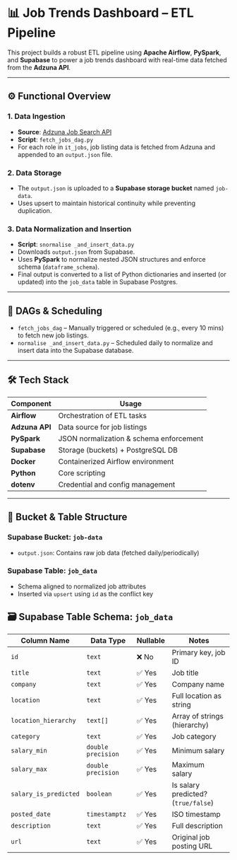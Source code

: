 # 📊 Job Trends Dashboard – ETL Pipeline

This project builds a robust ETL pipeline using **Apache Airflow**, **PySpark**, and **Supabase** to power a job trends dashboard with real-time data fetched from the **Adzuna API**.

---

## ⚙️ Functional Overview

### 1. **Data Ingestion**
- **Source**: [Adzuna Job Search API](https://developer.adzuna.com/)
- **Script**: `fetch_jobs_dag.py`
- For each role in `it_jobs`, job listing data is fetched from Adzuna and appended to an `output.json` file.

### 2. **Data Storage**
- The `output.json` is uploaded to a **Supabase storage bucket** named `job-data`.
- Uses upsert to maintain historical continuity while preventing duplication.

### 3. **Data Normalization and Insertion**
- **Script**: `snormalise _and_insert_data.py`
- Downloads `output.json` from Supabase.
- Uses **PySpark** to normalize nested JSON structures and enforce schema (`dataframe_schema`).
- Final output is converted to a list of Python dictionaries and inserted (or updated) into the `job_data` table in Supabase Postgres.

---

## 🔁 DAGs & Scheduling

- `fetch_jobs_dag` – Manually triggered or scheduled (e.g., every 10 mins) to fetch new job listings.
- `normalise _and_insert_data.py` – Scheduled daily to normalize and insert data into the Supabase database.

---

## 🛠 Tech Stack

| Component      | Usage                              |
|----------------|-------------------------------------|
| **Airflow**    | Orchestration of ETL tasks          |
| **Adzuna API** | Data source for job listings        |
| **PySpark**    | JSON normalization & schema enforcement |
| **Supabase**   | Storage (buckets) + PostgreSQL DB   |
| **Docker**     | Containerized Airflow environment   |
| **Python**     | Core scripting                      |
| **dotenv**     | Credential and config management    |

---

## 📁 Bucket & Table Structure

### Supabase Bucket: `job-data`
- `output.json`: Contains raw job data (fetched daily/periodically)

### Supabase Table: `job_data`
- Schema aligned to normalized job attributes
- Inserted via `upsert` using `id` as the conflict key
## 🗃️ Supabase Table Schema: `job_data`

| Column Name         | Data Type         | Nullable | Notes                                 |
|---------------------|-------------------|----------|---------------------------------------|
| `id`                | `text`            | ❌ No    | Primary key, job ID                   |
| `title`             | `text`            | ✅ Yes   | Job title                             |
| `company`           | `text`            | ✅ Yes   | Company name                          |
| `location`          | `text`            | ✅ Yes   | Full location as string               |
| `location_hierarchy`| `text[]`          | ✅ Yes   | Array of strings (hierarchy)          |
| `category`          | `text`            | ✅ Yes   | Job category                          |
| `salary_min`        | `double precision`| ✅ Yes   | Minimum salary                        |
| `salary_max`        | `double precision`| ✅ Yes   | Maximum salary                        |
| `salary_is_predicted`| `boolean`        | ✅ Yes   | Is salary predicted? (`true/false`)   |
| `posted_date`       | `timestamptz`     | ✅ Yes   | ISO timestamp                         |
| `description`       | `text`            | ✅ Yes   | Full description                      |
| `url`               | `text`            | ✅ Yes   | Original job posting URL              |